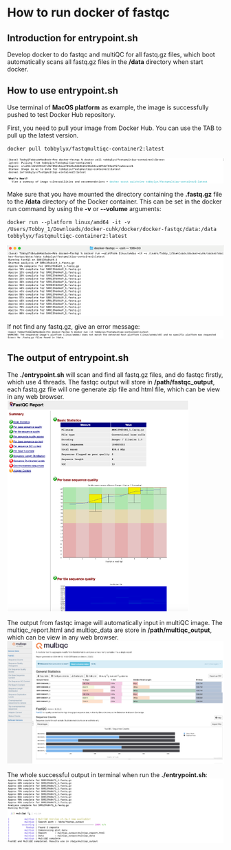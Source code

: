# How to run docker of fastqc
## Introduction for entrypoint.sh
Develop docker to do fastqc and multiQC for all fastq.gz files, which boot automatically scans all fastq.gz files in the **/data** directory when start docker.

## How to use entrypoint.sh
Use terminal of **MacOS platform** as example, the image is successfully pushed to test Docker Hub repository.

First, you need to pull your image from Docker Hub. You can use the TAB to pull up the latest version.

```
docker pull tobbylyx/fastqmultiqc-container2:latest
```
![sample image](/pic/7.png)

Make sure that you have mounted the directory containing the **.fastq.gz** file to the **/data** directory of the Docker container. This can be set in the docker run command by using the **-v** or **--volume** arguments:

```
docker run --platform linux/amd64 -it -v /Users/Tobby_1/Downloads/docker-cuhk/docker/docker-fastqc/data:/data tobbylyx/fastqmultiqc-container2:latest
```
![sample image](/pic/5.png)

If not find any fastq.gz, give an error message:
![sample image](/pic/8.png)

## The output of entrypoint.sh
The **./entrypoint.sh** will scan and find all fastq.gz files, and do fastqc firstly, which use 4 threads. The fastqc output will store in **/path/fastqc_output**, each fastq.gz file will one generate zip file and html file, which can be view in any web browser.
![sample image](/pic/2.png)

The output from fastqc image will automatically input in multiQC image. The multiqc_report.html and multiqc_data are store in **/path/multiqc_output**, which can be view in any web browser.
![sample image](/pic/3.png)

The whole successful output in terminal when run the **./entrypoint.sh**:
![sample image](/pic/6.png)
